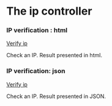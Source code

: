 
The ip controller
=======================================

### IP verification : html
 [ Verify ip ](ipC/start)

Check an IP.
Result presented in html.


### IP verification: json
[ Verify ip ](ipC/startJSON)

Check an IP.
Result presented in JSON.
